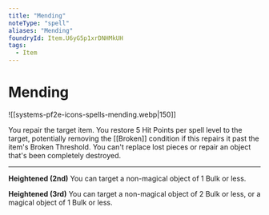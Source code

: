 ```yaml
---
title: "Mending"
noteType: "spell"
aliases: "Mending"
foundryId: Item.U6yG5p1xrDNHMkUH
tags:
  - Item
---
```


# Mending
![[systems-pf2e-icons-spells-mending.webp|150]]

You repair the target item. You restore 5 Hit Points per spell level to the target, potentially removing the [[Broken]] condition if this repairs it past the item's Broken Threshold. You can't replace lost pieces or repair an object that's been completely destroyed.

* * *

**Heightened (2nd)** You can target a non-magical object of 1 Bulk or less.

**Heightened (3rd)** You can target a non-magical object of 2 Bulk or less, or a magical object of 1 Bulk or less.

